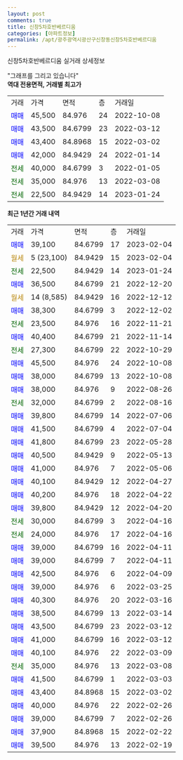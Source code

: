 ```yaml
---
layout: post
comments: true
title: 신창5차호반베르디움
categories: [아파트정보]
permalink: /apt/광주광역시광산구신창동신창5차호반베르디움
---
```


신창5차호반베르디움 실거래 상세정보

<script type="text/javascript">
  google.charts.load('current', {'packages':['line', 'corechart']});
  google.charts.setOnLoadCallback(drawChart);

  function drawChart() {
    var data = new google.visualization.DataTable();
    data.addColumn('date', '거래일');
    data.addColumn('number', "매매");
    data.addColumn('number', "전세");
    data.addColumn('number', "전매");

    data.addRows([[new Date(Date.parse("2023-02-04")), 39100, null, null], [new Date(Date.parse("2023-02-04")), null, null, null], [new Date(Date.parse("2023-01-24")), null, 22500, null], [new Date(Date.parse("2022-12-20")), 36500, null, null], [new Date(Date.parse("2022-12-12")), null, null, null], [new Date(Date.parse("2022-12-02")), 38300, null, null], [new Date(Date.parse("2022-11-21")), null, 23500, null], [new Date(Date.parse("2022-11-14")), 40400, null, null], [new Date(Date.parse("2022-10-29")), null, 27300, null], [new Date(Date.parse("2022-10-08")), 45500, null, null], [new Date(Date.parse("2022-10-08")), 38000, null, null], [new Date(Date.parse("2022-08-26")), 38000, null, null], [new Date(Date.parse("2022-08-16")), null, 32000, null], [new Date(Date.parse("2022-07-06")), 39800, null, null], [new Date(Date.parse("2022-07-04")), 41500, null, null], [new Date(Date.parse("2022-05-28")), 41800, null, null], [new Date(Date.parse("2022-05-13")), 40500, null, null], [new Date(Date.parse("2022-05-06")), 41000, null, null], [new Date(Date.parse("2022-04-27")), 40100, null, null], [new Date(Date.parse("2022-04-22")), 40200, null, null], [new Date(Date.parse("2022-04-20")), 39800, null, null], [new Date(Date.parse("2022-04-16")), null, 30000, null], [new Date(Date.parse("2022-04-16")), null, 24000, null], [new Date(Date.parse("2022-04-11")), 39000, null, null], [new Date(Date.parse("2022-04-11")), 39000, null, null], [new Date(Date.parse("2022-04-09")), 42500, null, null], [new Date(Date.parse("2022-03-25")), 39000, null, null], [new Date(Date.parse("2022-03-16")), 40300, null, null], [new Date(Date.parse("2022-03-14")), 38500, null, null], [new Date(Date.parse("2022-03-12")), 43500, null, null], [new Date(Date.parse("2022-03-12")), 41000, null, null], [new Date(Date.parse("2022-03-09")), 40100, null, null], [new Date(Date.parse("2022-03-08")), null, 35000, null], [new Date(Date.parse("2022-03-03")), 41500, null, null], [new Date(Date.parse("2022-03-02")), 43400, null, null], [new Date(Date.parse("2022-02-26")), 40000, null, null], [new Date(Date.parse("2022-02-26")), 39000, null, null], [new Date(Date.parse("2022-02-22")), 37900, null, null], [new Date(Date.parse("2022-02-19")), 39500, null, null]]);

    var options = {
      hAxis: {
        format: 'yyyy/MM/dd'
      },    
      lineWidth: 0,
      pointsVisible: true,    
      title: '최근 1년간 유형별 실거래가 분포',
      legend: { position: 'bottom' }
    };

    var formatter = new google.visualization.NumberFormat({pattern:'###,###'} );
    formatter.format(data, 1);
    formatter.format(data, 2);
    
    setTimeout(function() {
        var chart = new google.visualization.LineChart(document.getElementById('columnchart_material'));
        chart.draw(data, (options));
        document.getElementById('loading').style.display = 'none';
    }, 200);
  }
</script>


<div id="loading" style="z-index:20; display: block; margin-left: 0px">"그래프를 그리고 있습니다"</div>
<div id="columnchart_material" style="width: 95%; margin-left: 0px; display: block"></div>
<!-- contents start -->
<b>역대 전용면적, 거래별 최고가</b>
<table class="sortable">
    <tr>
      <td>거래</td>
      <td>가격</td>
      <td>면적</td>
      <td>층</td>
      <td>거래일</td>
    </tr>
        <tr>
          <td><a style="color: blue">매매</a></td>
          <td>45,500</td>
          <td>84.976</td>
          <td>24</td>
          <td>2022-10-08</td>
        </tr>            <tr>
          <td><a style="color: blue">매매</a></td>
          <td>43,500</td>
          <td>84.6799</td>
          <td>23</td>
          <td>2022-03-12</td>
        </tr>            <tr>
          <td><a style="color: blue">매매</a></td>
          <td>43,400</td>
          <td>84.8968</td>
          <td>15</td>
          <td>2022-03-02</td>
        </tr>            <tr>
          <td><a style="color: blue">매매</a></td>
          <td>42,000</td>
          <td>84.9429</td>
          <td>24</td>
          <td>2022-01-14</td>
        </tr>        
        <tr>
              <td><a style="color: darkgreen">전세</a></td>
              <td>40,000</td>
              <td>84.6799</td>
              <td>3</td>
              <td>2022-01-05</td>
            </tr>            <tr>
              <td><a style="color: darkgreen">전세</a></td>
              <td>35,000</td>
              <td>84.976</td>
              <td>13</td>
              <td>2022-03-08</td>
            </tr>            <tr>
              <td><a style="color: darkgreen">전세</a></td>
              <td>22,500</td>
              <td>84.9429</td>
              <td>14</td>
              <td>2023-01-24</td>
            </tr>        
    
</table>

<b>최근 1년간 거래 내역</b>

<table class="sortable">
    <tr>
      <td>거래</td>
      <td>가격</td>
      <td>면적</td>
      <td>층</td>
      <td>거래일</td>
    </tr>
    <tr>
      <td><a style="color: blue">매매</a></td>
      <td>39,100</td>
      <td>84.6799</td>
      <td>17</td>
      <td>2023-02-04</td>
    </tr>          <tr>
      <td><a style="color: darkgoldenrod">월세</a></td>
      <td>5 (23,100)</td>
      <td>84.9429</td>
      <td>15</td>
      <td>2023-02-04</td>
    </tr>          <tr>
      <td><a style="color: darkgreen">전세</a></td>
      <td>22,500</td>
      <td>84.9429</td>
      <td>14</td>
      <td>2023-01-24</td>
    </tr>          <tr>
      <td><a style="color: blue">매매</a></td>
      <td>36,500</td>
      <td>84.6799</td>
      <td>21</td>
      <td>2022-12-20</td>
    </tr>          <tr>
      <td><a style="color: darkgoldenrod">월세</a></td>
      <td>14 (8,585)</td>
      <td>84.9429</td>
      <td>16</td>
      <td>2022-12-12</td>
    </tr>          <tr>
      <td><a style="color: blue">매매</a></td>
      <td>38,300</td>
      <td>84.6799</td>
      <td>3</td>
      <td>2022-12-02</td>
    </tr>          <tr>
      <td><a style="color: darkgreen">전세</a></td>
      <td>23,500</td>
      <td>84.976</td>
      <td>16</td>
      <td>2022-11-21</td>
    </tr>          <tr>
      <td><a style="color: blue">매매</a></td>
      <td>40,400</td>
      <td>84.6799</td>
      <td>21</td>
      <td>2022-11-14</td>
    </tr>          <tr>
      <td><a style="color: darkgreen">전세</a></td>
      <td>27,300</td>
      <td>84.6799</td>
      <td>22</td>
      <td>2022-10-29</td>
    </tr>          <tr>
      <td><a style="color: blue">매매</a></td>
      <td>45,500</td>
      <td>84.976</td>
      <td>24</td>
      <td>2022-10-08</td>
    </tr>          <tr>
      <td><a style="color: blue">매매</a></td>
      <td>38,000</td>
      <td>84.6799</td>
      <td>13</td>
      <td>2022-10-08</td>
    </tr>          <tr>
      <td><a style="color: blue">매매</a></td>
      <td>38,000</td>
      <td>84.976</td>
      <td>9</td>
      <td>2022-08-26</td>
    </tr>          <tr>
      <td><a style="color: darkgreen">전세</a></td>
      <td>32,000</td>
      <td>84.6799</td>
      <td>2</td>
      <td>2022-08-16</td>
    </tr>          <tr>
      <td><a style="color: blue">매매</a></td>
      <td>39,800</td>
      <td>84.6799</td>
      <td>14</td>
      <td>2022-07-06</td>
    </tr>          <tr>
      <td><a style="color: blue">매매</a></td>
      <td>41,500</td>
      <td>84.6799</td>
      <td>4</td>
      <td>2022-07-04</td>
    </tr>          <tr>
      <td><a style="color: blue">매매</a></td>
      <td>41,800</td>
      <td>84.6799</td>
      <td>23</td>
      <td>2022-05-28</td>
    </tr>          <tr>
      <td><a style="color: blue">매매</a></td>
      <td>40,500</td>
      <td>84.9429</td>
      <td>9</td>
      <td>2022-05-13</td>
    </tr>          <tr>
      <td><a style="color: blue">매매</a></td>
      <td>41,000</td>
      <td>84.976</td>
      <td>7</td>
      <td>2022-05-06</td>
    </tr>          <tr>
      <td><a style="color: blue">매매</a></td>
      <td>40,100</td>
      <td>84.9429</td>
      <td>12</td>
      <td>2022-04-27</td>
    </tr>          <tr>
      <td><a style="color: blue">매매</a></td>
      <td>40,200</td>
      <td>84.976</td>
      <td>18</td>
      <td>2022-04-22</td>
    </tr>          <tr>
      <td><a style="color: blue">매매</a></td>
      <td>39,800</td>
      <td>84.9429</td>
      <td>12</td>
      <td>2022-04-20</td>
    </tr>          <tr>
      <td><a style="color: darkgreen">전세</a></td>
      <td>30,000</td>
      <td>84.6799</td>
      <td>3</td>
      <td>2022-04-16</td>
    </tr>          <tr>
      <td><a style="color: darkgreen">전세</a></td>
      <td>24,000</td>
      <td>84.976</td>
      <td>17</td>
      <td>2022-04-16</td>
    </tr>          <tr>
      <td><a style="color: blue">매매</a></td>
      <td>39,000</td>
      <td>84.6799</td>
      <td>16</td>
      <td>2022-04-11</td>
    </tr>          <tr>
      <td><a style="color: blue">매매</a></td>
      <td>39,000</td>
      <td>84.6799</td>
      <td>7</td>
      <td>2022-04-11</td>
    </tr>          <tr>
      <td><a style="color: blue">매매</a></td>
      <td>42,500</td>
      <td>84.976</td>
      <td>6</td>
      <td>2022-04-09</td>
    </tr>          <tr>
      <td><a style="color: blue">매매</a></td>
      <td>39,000</td>
      <td>84.976</td>
      <td>6</td>
      <td>2022-03-25</td>
    </tr>          <tr>
      <td><a style="color: blue">매매</a></td>
      <td>40,300</td>
      <td>84.976</td>
      <td>20</td>
      <td>2022-03-16</td>
    </tr>          <tr>
      <td><a style="color: blue">매매</a></td>
      <td>38,500</td>
      <td>84.6799</td>
      <td>13</td>
      <td>2022-03-14</td>
    </tr>          <tr>
      <td><a style="color: blue">매매</a></td>
      <td>43,500</td>
      <td>84.6799</td>
      <td>23</td>
      <td>2022-03-12</td>
    </tr>          <tr>
      <td><a style="color: blue">매매</a></td>
      <td>41,000</td>
      <td>84.6799</td>
      <td>16</td>
      <td>2022-03-12</td>
    </tr>          <tr>
      <td><a style="color: blue">매매</a></td>
      <td>40,100</td>
      <td>84.976</td>
      <td>22</td>
      <td>2022-03-09</td>
    </tr>          <tr>
      <td><a style="color: darkgreen">전세</a></td>
      <td>35,000</td>
      <td>84.976</td>
      <td>13</td>
      <td>2022-03-08</td>
    </tr>          <tr>
      <td><a style="color: blue">매매</a></td>
      <td>41,500</td>
      <td>84.6799</td>
      <td>1</td>
      <td>2022-03-03</td>
    </tr>          <tr>
      <td><a style="color: blue">매매</a></td>
      <td>43,400</td>
      <td>84.8968</td>
      <td>15</td>
      <td>2022-03-02</td>
    </tr>          <tr>
      <td><a style="color: blue">매매</a></td>
      <td>40,000</td>
      <td>84.976</td>
      <td>22</td>
      <td>2022-02-26</td>
    </tr>          <tr>
      <td><a style="color: blue">매매</a></td>
      <td>39,000</td>
      <td>84.6799</td>
      <td>7</td>
      <td>2022-02-26</td>
    </tr>          <tr>
      <td><a style="color: blue">매매</a></td>
      <td>37,900</td>
      <td>84.8968</td>
      <td>15</td>
      <td>2022-02-22</td>
    </tr>          <tr>
      <td><a style="color: blue">매매</a></td>
      <td>39,500</td>
      <td>84.976</td>
      <td>13</td>
      <td>2022-02-19</td>
    </tr>      </table>
<!-- contents end -->    

